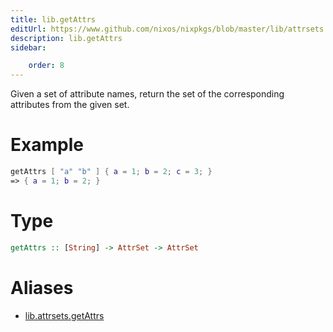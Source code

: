 ```yaml
---
title: lib.getAttrs
editUrl: https://www.github.com/nixos/nixpkgs/blob/master/lib/attrsets.nix#L340C5
description: lib.getAttrs
sidebar:

    order: 8
---
```


Given a set of attribute names, return the set of the corresponding
attributes from the given set.

# Example

```nix
getAttrs [ "a" "b" ] { a = 1; b = 2; c = 3; }
=> { a = 1; b = 2; }
```

# Type

```haskell
getAttrs :: [String] -> AttrSet -> AttrSet
```


# Aliases

- [lib.attrsets.getAttrs](/reference/libattrsets.getAttrs)


